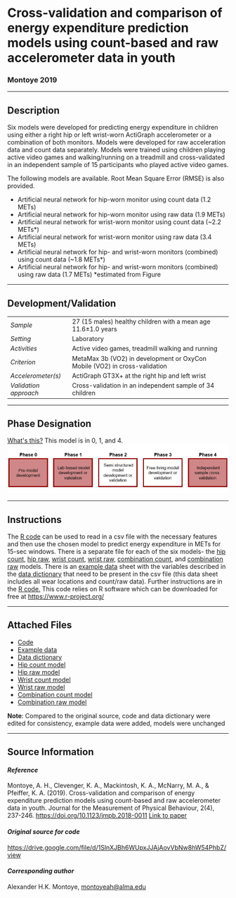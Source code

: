 # Cross-validation and comparison of energy expenditure prediction models using count-based and raw accelerometer data in youth
### Montoye 2019
---

## Description
Six models were developed for predicting energy expenditure in children using either a right hip or left wrist-worn ActiGraph accelerometer or a combination of both monitors. Models were developed for raw acceleration data and count data separately. Models were trained using children playing active video games and walking/running on a treadmill and cross-validated in an independent sample of 15 participants who played active video games.

The following models are available. Root Mean Square Error (RMSE) is also provided.
* Artificial neural network for hip-worn monitor using count data (1.2 METs)
* Artificial neural network for hip-worn monitor using raw data (1.9 METs)
* Artificial neural network for wrist-worn monitor using count data (~2.2 METs*)
* Artificial neural network for wrist-worn monitor using raw data (3.4 METs)
* Artificial neural network for hip- and wrist-worn monitors (combined) using count data (~1.8 METs*)
* Artificial neural network for hip- and wrist-worn monitors (combined) using raw data (1.7 METs)
*estimated from Figure 


---

## Development/Validation

|  |  |
| ------------- | ------------- |
| *Sample*  |27 (15 males) healthy children with a mean age 11.6±1.0 years |
| *Setting*  |Laboratory |
| *Activities*  |Active video games, treadmill walking and running   |
| *Criterion* |MetaMax 3b (VO2) in development or OxyCon Mobile (VO2) in cross-validation   |
| *Accelerometer(s)* |ActiGraph GT3X+ at the right hip and left wrist   |
| *Validation approach* |Cross-validation in an independent sample of 34 children   |


---
## Phase Designation
[What's this?](https://github.com/clevengerkimberly/AccelerometerRepository/blob/a76916ebe2a6002b20cdc6ef39c889d62ce9d6ae/phase%20_images/phase.md)
This model is in 0, 1, and 4.
![image](https://github.com/clevengerkimberly/AccelerometerRepository/blob/main/phase%20_images/Phase01and4.JPG)

---
## Instructions
The [R code](https://github.com/clevengerkimberly/AccelerometerRepository/blob/main/Montoye2019/code.R) can be used to read in a csv file with the necessary features and then use the chosen model to predict energy expenditure in METs for 15-sec windows. There is a separate file for each of the six models- the [hip count](https://github.com/clevengerkimberly/AccelerometerRepository/blob/main/Montoye2019/hip_count.RData), [hip raw](https://github.com/clevengerkimberly/AccelerometerRepository/blob/main/Montoye2019/hip_raw.RData), [wrist count](https://github.com/clevengerkimberly/AccelerometerRepository/blob/main/Montoye2019/wrist_count.RData), [wrist raw](https://github.com/clevengerkimberly/AccelerometerRepository/blob/main/Montoye2019/wrist_raw.RData), [combination count](https://github.com/clevengerkimberly/AccelerometerRepository/blob/main/Montoye2019/combo_count.RData), and [combination raw](https://github.com/clevengerkimberly/AccelerometerRepository/blob/main/Montoye2019/combo_raw.RData) models. There is an [example data](https://github.com/clevengerkimberly/AccelerometerRepository/blob/main/Montoye2019/sample_data.csv) sheet with the variables described in the [data dictionary](https://github.com/clevengerkimberly/AccelerometerRepository/blob/main/Montoye2019/datadictionary.csv) that need to be present in the csv file (this data sheet includes all wear locations and count/raw data). Further instructions are in the [R code.](https://github.com/clevengerkimberly/AccelerometerRepository/blob/main/Montoye2019/code.R)
This code relies on R software which can be downloaded for free at https://www.r-project.org/



---
## Attached Files
* [Code](https://github.com/clevengerkimberly/AccelerometerRepository/blob/main/Montoye2019/code.R)
* [Example data](https://github.com/clevengerkimberly/AccelerometerRepository/blob/main/Montoye2019/sample_data.csv)
* [Data dictionary](https://github.com/clevengerkimberly/AccelerometerRepository/blob/main/Montoye2019/datadictionary.csv)
* [Hip count model](https://github.com/clevengerkimberly/AccelerometerRepository/blob/main/Montoye2019/hip_count.RData)
* [Hip raw model](https://github.com/clevengerkimberly/AccelerometerRepository/blob/main/Montoye2019/hip_raw.RData)
* [Wrist count model](https://github.com/clevengerkimberly/AccelerometerRepository/blob/main/Montoye2019/wrist_count.RData)
* [Wrist raw model](https://github.com/clevengerkimberly/AccelerometerRepository/blob/main/Montoye2019/wrist_raw.RData)
* [Combination count model](https://github.com/clevengerkimberly/AccelerometerRepository/blob/main/Montoye2019/combo_count.RData)
* [Combination raw model](https://github.com/clevengerkimberly/AccelerometerRepository/blob/main/Montoye2019/combo_raw.RData)


**Note**: Compared to the original source, code and data dictionary were edited for consistency, example data were added, models were unchanged


---
## Source Information
#### *Reference*
Montoye, A. H., Clevenger, K. A., Mackintosh, K. A., McNarry, M. A., & Pfeiffer, K. A. (2019). Cross-validation and comparison of energy expenditure prediction models using count-based and raw accelerometer data in youth. Journal for the Measurement of Physical Behaviour, 2(4), 237-246. https://doi.org/10.1123/jmpb.2018-0011 [Link to paper](https://github.com/clevengerkimberly/AccelerometerRepository/blob/main/Montoye2019/Montoye2019.pdf)


#### *Original source for code*
https://drive.google.com/file/d/1SlnXJBh6WUpxJJAjAovVbNw8hW54PhbZ/view



#### *Corresponding author*
Alexander H.K. Montoye, montoyeah@alma.edu

